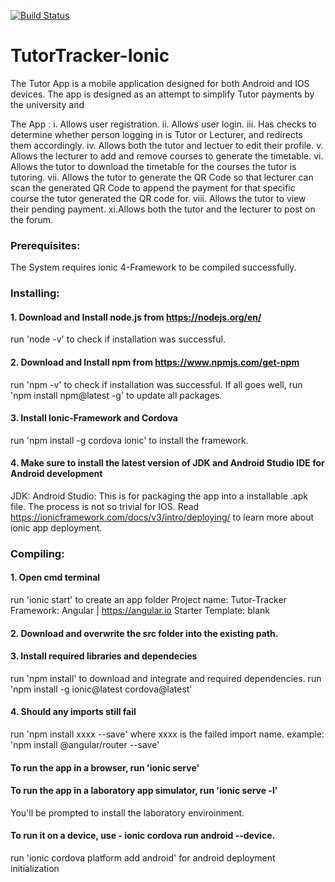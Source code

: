 [![Build Status](https://travis-ci.org/1154046/Tutor-Tracker.svg?branch=master)](https://travis-ci.org/1154046/Tutor-Tracker)

# TutorTracker-Ionic

The Tutor App is a mobile application designed for both Android and IOS devices. The app is designed as an attempt to simplify Tutor payments by the university and 

The App : i. Allows user registration.
         ii. Allows user login.
         iii. Has checks to determine whether person logging in is Tutor or Lecturer, and redirects them accordingly.
         iv. Allows both the tutor and lectuer to edit their profile.
         v. Allows the lecturer to add and remove courses to generate the timetable.
         vi. Allows the tutor to download the timetable for the courses the tutor is tutoring.
         vii. Allows the tutor to generate the QR Code so that lecturer can scan the generated QR Code to append the payment for that                 specific course the tutor generated the QR code for.
         viii. Allows the tutor to view their pending payment.
	xi.Allows both the tutor and the lecturer to post on the forum.

### Prerequisites:
The System requires ionic 4-Framework to be compiled successfully.

### Installing:

#### 1. Download and Install node.js from https://nodejs.org/en/
run 'node -v' to check if installation was successful.


#### 2. Download and Install npm from https://www.npmjs.com/get-npm
run 'npm -v' to check if installation was successful.
If all goes well, run 'npm install npm@latest -g' to update all packages.


#### 3. Install Ionic-Framework and Cordova
run 'npm install -g cordova ionic' to install the framework.


#### 4. Make sure to install the latest version of JDK and Android Studio IDE for Android development
JDK: 
Android Studio:
This is for packaging the app into a installable .apk file.
The process is not so trivial for IOS. Read https://ionicframework.com/docs/v3/intro/deploying/ to learn more about ionic app deployment.


### Compiling:

#### 1. Open cmd terminal 
run 'ionic start' to create an app folder 
Project name: Tutor-Tracker
Framework: Angular | https://angular.io
Starter Template: blank

#### 2. Download and overwrite the src folder into the existing path.

#### 3. Install required libraries and dependecies
run 'npm install' to download and integrate and required dependencies.
run 'npm install -g ionic@latest cordova@latest'

#### 4. Should any imports still fail
run 'npm install xxxx --save' where xxxx is the failed import name.
example: 'npm install @angular/router --save'

#### To run the app in a browser, run 'ionic serve'

#### To run the app in a laboratory app simulator, run 'ionic serve -l'
You'll be prompted to install the laboratory enviroinment.

#### To run it on a device, use  - ionic cordova run android --device.

run 'ionic cordova platform add android' for android deployment initialization
